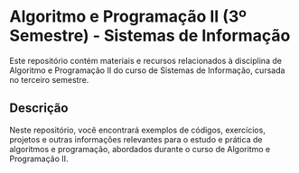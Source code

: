 # Algoritmo e Programação II (3º Semestre) - Sistemas de Informação

Este repositório contém materiais e recursos relacionados à disciplina de Algoritmo e Programação II do curso de Sistemas de Informação, cursada no terceiro semestre.

## Descrição

Neste repositório, você encontrará exemplos de códigos, exercícios, projetos e outras informações relevantes para o estudo e prática de algoritmos e programação, abordados durante o curso de Algoritmo e Programação II.
